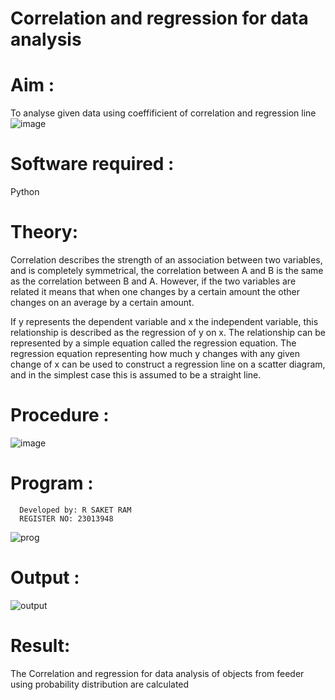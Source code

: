 # Correlation and regression for data analysis
# Aim : 

To analyse given data using coeffificient of correlation and regression line
![image](https://user-images.githubusercontent.com/104613195/168224136-d6b64e64-7d3d-4775-9337-c8f96fe41f2d.png)


# Software required :  

Python

# Theory:

Correlation describes the strength of an association between two variables, and is completely symmetrical, the correlation between A and B is the same as the correlation between B and A. However, if the two variables are related it means that when one changes by a certain amount the other changes on an average by a certain amount.  

If y represents the dependent variable and x the independent variable, this relationship is described as the regression of y on x. The relationship can be represented by a simple equation called the regression equation. The regression equation representing how much y changes with any given change of x can be used to construct a regression line on a scatter diagram, and in the simplest case this is assumed to be a straight line.

# Procedure :

![image](https://user-images.githubusercontent.com/104613195/168225866-ac8f6610-bdc3-4ac2-a24e-2b24ba08e189.png)

# Program :
      Developed by: R SAKET RAM 
      REGISTER NO: 23013948
![prog](https://github.com/saxxxxxxx/Correlation_Regression/assets/154911090/d9f4b370-d2e3-43a0-9864-5484f7232f73)


# Output :
![output](https://github.com/saxxxxxxx/Correlation_Regression/assets/154911090/ccf56c75-696d-493c-abca-bbc55351f727)



# Result:
The Correlation and regression for data analysis of objects from feeder using probability
distribution are calculated
